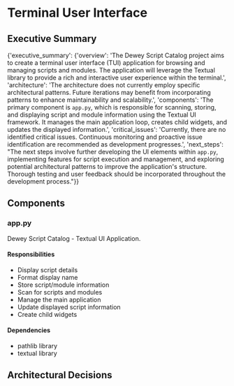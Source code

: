 # Terminal User Interface



## Executive Summary

{'executive_summary': {'overview': 'The Dewey Script Catalog project aims to create a terminal user interface (TUI) application for browsing and managing scripts and modules. The application will leverage the Textual library to provide a rich and interactive user experience within the terminal.', 'architecture': 'The architecture does not currently employ specific architectural patterns. Future iterations may benefit from incorporating patterns to enhance maintainability and scalability.', 'components': 'The primary component is `app.py`, which is responsible for scanning, storing, and displaying script and module information using the Textual UI framework. It manages the main application loop, creates child widgets, and updates the displayed information.', 'critical_issues': 'Currently, there are no identified critical issues. Continuous monitoring and proactive issue identification are recommended as development progresses.', 'next_steps': "The next steps involve further developing the UI elements within `app.py`, implementing features for script execution and management, and exploring potential architectural patterns to improve the application's structure. Thorough testing and user feedback should be incorporated throughout the development process."}}

## Components

### app.py

Dewey Script Catalog - Textual UI Application.

#### Responsibilities

- Display script details
- Format display name
- Store script/module information
- Scan for scripts and modules
- Manage the main application
- Update displayed script information
- Create child widgets

#### Dependencies

- pathlib library
- textual library

## Architectural Decisions

